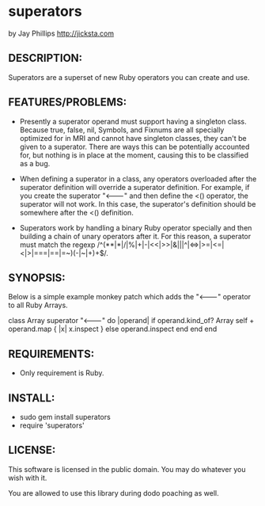 superators
==========

by Jay Phillips http://jicksta.com

## DESCRIPTION:
  
Superators are a superset of new Ruby operators you can create and use.

## FEATURES/PROBLEMS:
  
* Presently a superator operand must support having a singleton class. Because true, false, nil, Symbols, and Fixnums are all specially optimized for in MRI and cannot have singleton classes, they can't be given to a superator. There are ways this can be potentially accounted for, but nothing is in place at the moment, causing this to be classified as a bug.

* When defining a superator in a class, any operators overloaded after the superator definition will override a superator definition. For example, if you create the superator "<---" and then define the <() operator, the superator will not work. In this case, the superator's definition should be somewhere after the <() definition.

* Superators work by handling a binary Ruby operator specially and then building a chain of unary operators after it. For this reason, a superator must match the regexp /^(\*\*|\*|\/|%|\+|\-|<<|>>|&|\||\^|<=>|>=|<=|<|>|===|==|=~)(\-|~|\+)+$/.

## SYNOPSIS:

Below is a simple example monkey patch which adds the "<---" operator to all Ruby Arrays.

  class Array
    superator "<---" do |operand|
      if operand.kind_of? Array
        self + operand.map { |x| x.inspect }
      else
        operand.inspect
      end
    end
  end

## REQUIREMENTS:

* Only requirement is Ruby.

## INSTALL:

* sudo gem install superators
* require 'superators'

## LICENSE:

This software is licensed in the public domain. You may do whatever you wish with it.

You are allowed to use this library during dodo poaching as well.

